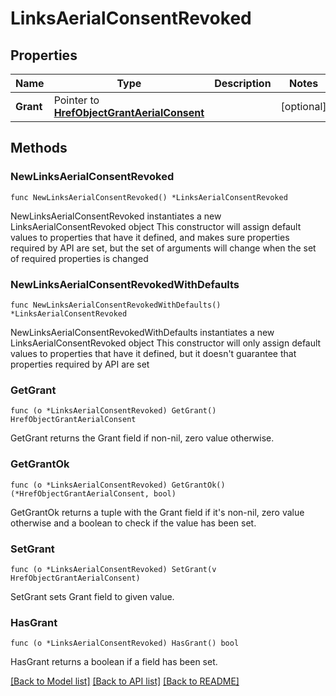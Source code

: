 # LinksAerialConsentRevoked

## Properties

Name | Type | Description | Notes
------------ | ------------- | ------------- | -------------
**Grant** | Pointer to [**HrefObjectGrantAerialConsent**](HrefObjectGrantAerialConsent.md) |  | [optional] 

## Methods

### NewLinksAerialConsentRevoked

`func NewLinksAerialConsentRevoked() *LinksAerialConsentRevoked`

NewLinksAerialConsentRevoked instantiates a new LinksAerialConsentRevoked object
This constructor will assign default values to properties that have it defined,
and makes sure properties required by API are set, but the set of arguments
will change when the set of required properties is changed

### NewLinksAerialConsentRevokedWithDefaults

`func NewLinksAerialConsentRevokedWithDefaults() *LinksAerialConsentRevoked`

NewLinksAerialConsentRevokedWithDefaults instantiates a new LinksAerialConsentRevoked object
This constructor will only assign default values to properties that have it defined,
but it doesn't guarantee that properties required by API are set

### GetGrant

`func (o *LinksAerialConsentRevoked) GetGrant() HrefObjectGrantAerialConsent`

GetGrant returns the Grant field if non-nil, zero value otherwise.

### GetGrantOk

`func (o *LinksAerialConsentRevoked) GetGrantOk() (*HrefObjectGrantAerialConsent, bool)`

GetGrantOk returns a tuple with the Grant field if it's non-nil, zero value otherwise
and a boolean to check if the value has been set.

### SetGrant

`func (o *LinksAerialConsentRevoked) SetGrant(v HrefObjectGrantAerialConsent)`

SetGrant sets Grant field to given value.

### HasGrant

`func (o *LinksAerialConsentRevoked) HasGrant() bool`

HasGrant returns a boolean if a field has been set.


[[Back to Model list]](../README.md#documentation-for-models) [[Back to API list]](../README.md#documentation-for-api-endpoints) [[Back to README]](../README.md)



